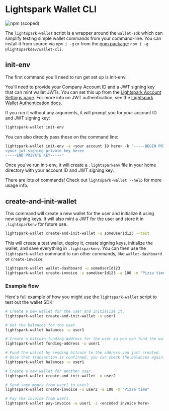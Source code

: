 # Lightspark Wallet CLI

![npm (scoped)](https://img.shields.io/npm/v/@lightsparkdev/wallet-cli)

The `lightspark-wallet` script is a wrapper around the `wallet-sdk` which can simplify testing simple wallet commands from your command-line. You can install it from source via `npm i -g` or from the [npm package](https://www.npmjs.com/package/@lightsparkdev/wallet-cli): `npm i -g @lightsparkdev/wallet-cli`.

## init-env

The first command you'll need to run get set up is init-env.

You'll need to provide your Company Account ID and a JWT signing key that can mint wallet JWTs. You can set this up from the [Lightspark Account Settings page](https://app.lightspark.com/account#security). For more info on JWT authentication, see the [Lightspark Wallet Authentication docs](https://app.lightspark.com/docs/api/wallet/authentication).

If you run it without any arguments, it will prompt you for your account ID and JWT signing key:

```bash
lightspark-wallet init-env
```

You can also directly pass these on the command line:

```bash
lightspark-wallet init-env -a <your account ID here> -k "-----BEGIN PRIVATE KEY-----
<your jwt signing private key here>
-----END PRIVATE KEY-----"
```

Once you've run init-env, it will create a `.lightsparkenv` file in your home directory with your account ID and JWT signing key.

There are lots of commands! Check out `lightspark-wallet --help` for more usage info.

## create-and-init-wallet

This command will create a new wallet for the user and initialize it using new signing keys. It will also mint a JWT for the user and store it in `.lightsparkenv` for future use.

```bash
lightspark-wallet create-and-init-wallet -u someUserId123 --test
```

This will create a test wallet, deploy it, create signing keys, initialize the wallet, and save everything in `.lightsparkenv`. You can then use the `lightspark-wallet` command to run other commands, like `wallet-dashboard` or `create-invoice`:

```bash
lightspark-wallet wallet-dashboard -u someUserId123
lightspark-wallet create-invoice -u someUserId123 -a 100 -m "Pizza time"
```

### Example flow

Here's full example of how you might use the `lightspark-wallet` script to test out the wallet SDK:

```bash
# Create a new wallet for the user and initialize it.
lightspark-wallet create-and-init-wallet -u user1

# Get the balances for the user.
lightspark-wallet balances -u user1

# Create a bitcoin funding address for the user so you can fund the wallet
lightspark-wallet funding-address -u user1

# Fund the wallet by sending bitcoin to the address you just created.
# Once that transaction is confirmed, you can check the balances again.
lightspark-wallet balances -u user1

# Create a new wallet for another user.
lightspark-wallet create-and-init-wallet -u user2

# Send some money from user1 to user2.
lightspark-wallet create-invoice -u user2 -a 100 -m "Pizza time"

# Pay the invoice from user1.
lightspark-wallet pay-invoice -u user1 -i <encoded invoice here>
```
